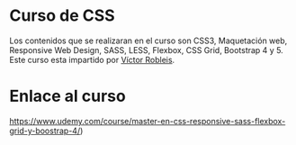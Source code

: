 # Curso de CSS
Los contenidos que se realizaran en el curso son CSS3, Maquetación web, Responsive Web Design, SASS, LESS, Flexbox, CSS Grid, Bootstrap 4 y 5.
<br/>
Este curso esta impartido por [Víctor Robleis](https://www.udemy.com/user/victor-robles-2/).
# Enlace al curso
https://www.udemy.com/course/master-en-css-responsive-sass-flexbox-grid-y-boostrap-4/)


